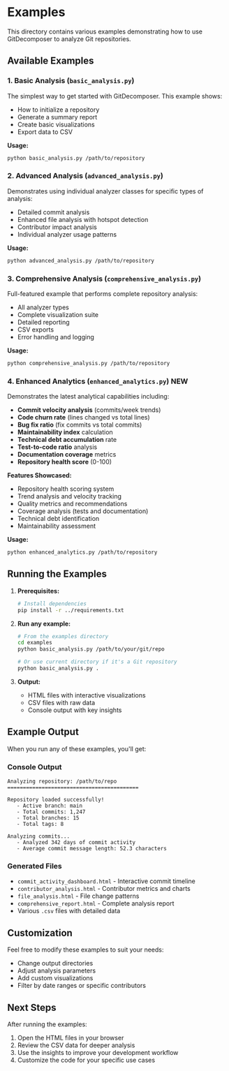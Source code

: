# Examples

This directory contains various examples demonstrating how to use GitDecomposer to analyze Git repositories.

## Available Examples

### 1. Basic Analysis (`basic_analysis.py`)
The simplest way to get started with GitDecomposer. This example shows:
- How to initialize a repository
- Generate a summary report
- Create basic visualizations
- Export data to CSV

**Usage:**
```bash
python basic_analysis.py /path/to/repository
```

### 2. Advanced Analysis (`advanced_analysis.py`)
Demonstrates using individual analyzer classes for specific types of analysis:
- Detailed commit analysis
- Enhanced file analysis with hotspot detection
- Contributor impact analysis
- Individual analyzer usage patterns

**Usage:**
```bash
python advanced_analysis.py /path/to/repository
```

### 3. Comprehensive Analysis (`comprehensive_analysis.py`)
Full-featured example that performs complete repository analysis:
- All analyzer types
- Complete visualization suite
- Detailed reporting
- CSV exports
- Error handling and logging

**Usage:**
```bash
python comprehensive_analysis.py /path/to/repository
```

### 4. Enhanced Analytics (`enhanced_analytics.py`) **NEW**
Demonstrates the latest analytical capabilities including:
- **Commit velocity analysis** (commits/week trends)
- **Code churn rate** (lines changed vs total lines)
- **Bug fix ratio** (fix commits vs total commits) 
- **Maintainability index** calculation
- **Technical debt accumulation** rate
- **Test-to-code ratio** analysis
- **Documentation coverage** metrics
- **Repository health score** (0-100)

**Features Showcased:**
- Repository health scoring system
- Trend analysis and velocity tracking
- Quality metrics and recommendations
- Coverage analysis (tests and documentation)
- Technical debt identification
- Maintainability assessment

**Usage:**
```bash
python enhanced_analytics.py /path/to/repository
```

## Running the Examples

1. **Prerequisites:**
   ```bash
   # Install dependencies
   pip install -r ../requirements.txt
   ```

2. **Run any example:**
   ```bash
   # From the examples directory
   cd examples
   python basic_analysis.py /path/to/your/git/repo
   
   # Or use current directory if it's a Git repository
   python basic_analysis.py .
   ```

3. **Output:**
   - HTML files with interactive visualizations
   - CSV files with raw data
   - Console output with key insights

## Example Output

When you run any of these examples, you'll get:

### Console Output
```
Analyzing repository: /path/to/repo
==========================================

Repository loaded successfully!
   - Active branch: main
   - Total commits: 1,247
   - Total branches: 15
   - Total tags: 8

Analyzing commits...
   - Analyzed 342 days of commit activity
   - Average commit message length: 52.3 characters
```

### Generated Files
- `commit_activity_dashboard.html` - Interactive commit timeline
- `contributor_analysis.html` - Contributor metrics and charts
- `file_analysis.html` - File change patterns
- `comprehensive_report.html` - Complete analysis report
- Various `.csv` files with detailed data

## Customization

Feel free to modify these examples to suit your needs:
- Change output directories
- Adjust analysis parameters
- Add custom visualizations
- Filter by date ranges or specific contributors

## Next Steps

After running the examples:
1. Open the HTML files in your browser
2. Review the CSV data for deeper analysis
3. Use the insights to improve your development workflow
4. Customize the code for your specific use cases
